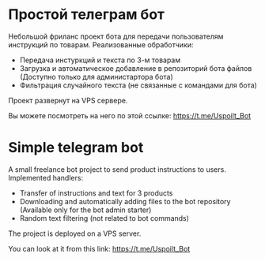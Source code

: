 # Простой телеграм бот

Небольшой фриланс проект бота для передачи пользователям инструкций по товарам.
Реализованные обработчики:
- Передача инстуркций и текста по 3-м товарам
- Загрузка и автоматическое добавление в репозиторий бота файлов (Доступно только для администартора бота)
- Фильтрация случайного текста (не связанные с командами для бота)


Проект развернут на VPS сервере.

Вы можете посмотреть на него по этой ссылке: https://t.me/Uspoilt_Bot


# Simple telegram bot

A small freelance bot project to send product instructions to users.
Implemented handlers:
- Transfer of instructions and text for 3 products
- Downloading and automatically adding files to the bot repository (Available only for the bot admin starter)
- Random text filtering (not related to bot commands)


The project is deployed on a VPS server.

You can look at it from this link: https://t.me/Uspoilt_Bot
